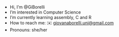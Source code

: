 - Hi, I’m @GiBorelli
- I’m interested in Computer Science
- I’m currently learning assembly, C and R
- How to reach me: ✉️ giovanaborelli.uni@gmail.com
- Pronouns: she/her

<!---
GiBorelli/GiBorelli is a ✨ special ✨ repository because its `README.md` (this file) appears on your GitHub profile.
You can click the Preview link to take a look at your changes.
--->
